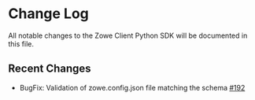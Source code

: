 # Change Log

All notable changes to the Zowe Client Python SDK will be documented in this file.

## Recent Changes

- BugFix: Validation of zowe.config.json file matching the schema [#192](https://github.com/zowe/zowe-client-python-sdk/issues/192)